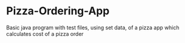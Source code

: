 # Pizza-Ordering-App

Basic java program with test files, using set data, of a pizza app which calculates cost of a pizza order
